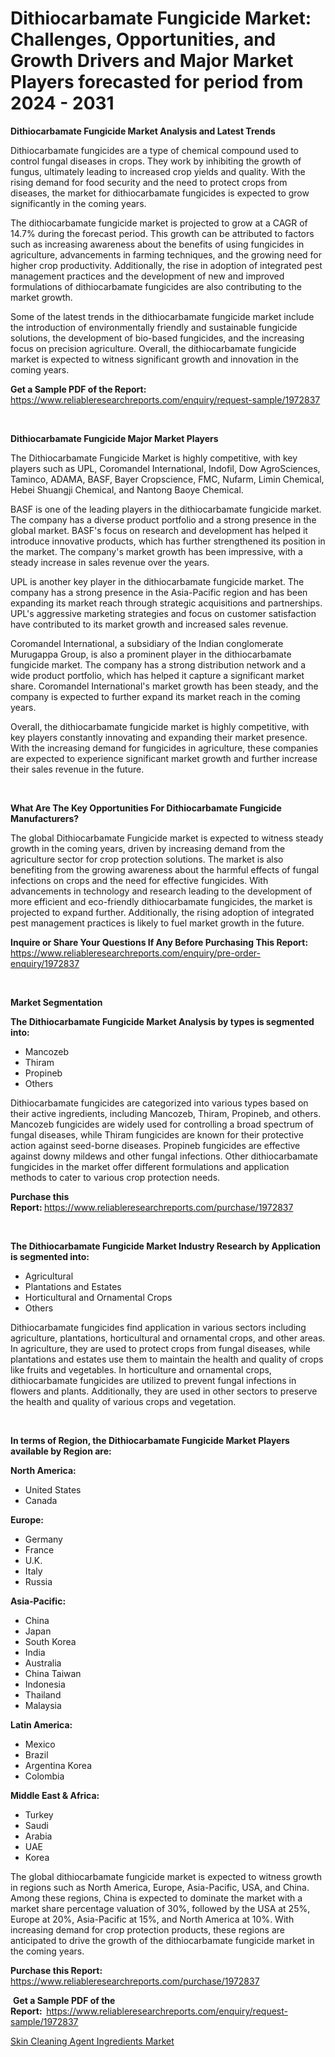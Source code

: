 <p><h1>Dithiocarbamate Fungicide Market: Challenges, Opportunities, and Growth Drivers and Major Market Players forecasted for period from 2024 - 2031</h1></p><p><strong>Dithiocarbamate Fungicide Market Analysis and Latest Trends</strong></p>
<p><p>Dithiocarbamate fungicides are a type of chemical compound used to control fungal diseases in crops. They work by inhibiting the growth of fungus, ultimately leading to increased crop yields and quality. With the rising demand for food security and the need to protect crops from diseases, the market for dithiocarbamate fungicides is expected to grow significantly in the coming years.</p><p>The dithiocarbamate fungicide market is projected to grow at a CAGR of 14.7% during the forecast period. This growth can be attributed to factors such as increasing awareness about the benefits of using fungicides in agriculture, advancements in farming techniques, and the growing need for higher crop productivity. Additionally, the rise in adoption of integrated pest management practices and the development of new and improved formulations of dithiocarbamate fungicides are also contributing to the market growth.</p><p>Some of the latest trends in the dithiocarbamate fungicide market include the introduction of environmentally friendly and sustainable fungicide solutions, the development of bio-based fungicides, and the increasing focus on precision agriculture. Overall, the dithiocarbamate fungicide market is expected to witness significant growth and innovation in the coming years.</p></p>
<p><strong>Get a Sample PDF of the Report:&nbsp;</strong> <a href="https://www.reliableresearchreports.com/enquiry/request-sample/1972837">https://www.reliableresearchreports.com/enquiry/request-sample/1972837</a></p>
<p>&nbsp;</p>
<p><strong>Dithiocarbamate Fungicide Major Market Players</strong></p>
<p><p>The Dithiocarbamate Fungicide Market is highly competitive, with key players such as UPL, Coromandel International, Indofil, Dow AgroSciences, Taminco, ADAMA, BASF, Bayer Cropscience, FMC, Nufarm, Limin Chemical, Hebei Shuangji Chemical, and Nantong Baoye Chemical.</p><p>BASF is one of the leading players in the dithiocarbamate fungicide market. The company has a diverse product portfolio and a strong presence in the global market. BASF's focus on research and development has helped it introduce innovative products, which has further strengthened its position in the market. The company's market growth has been impressive, with a steady increase in sales revenue over the years.</p><p>UPL is another key player in the dithiocarbamate fungicide market. The company has a strong presence in the Asia-Pacific region and has been expanding its market reach through strategic acquisitions and partnerships. UPL's aggressive marketing strategies and focus on customer satisfaction have contributed to its market growth and increased sales revenue.</p><p>Coromandel International, a subsidiary of the Indian conglomerate Murugappa Group, is also a prominent player in the dithiocarbamate fungicide market. The company has a strong distribution network and a wide product portfolio, which has helped it capture a significant market share. Coromandel International's market growth has been steady, and the company is expected to further expand its market reach in the coming years.</p><p>Overall, the dithiocarbamate fungicide market is highly competitive, with key players constantly innovating and expanding their market presence. With the increasing demand for fungicides in agriculture, these companies are expected to experience significant market growth and further increase their sales revenue in the future.</p></p>
<p>&nbsp;</p>
<p><strong>What Are The Key Opportunities For Dithiocarbamate Fungicide Manufacturers?</strong></p>
<p><p>The global Dithiocarbamate Fungicide market is expected to witness steady growth in the coming years, driven by increasing demand from the agriculture sector for crop protection solutions. The market is also benefiting from the growing awareness about the harmful effects of fungal infections on crops and the need for effective fungicides. With advancements in technology and research leading to the development of more efficient and eco-friendly dithiocarbamate fungicides, the market is projected to expand further. Additionally, the rising adoption of integrated pest management practices is likely to fuel market growth in the future.</p></p>
<p><strong>Inquire or Share Your Questions If Any Before Purchasing This Report:</strong> <a href="https://www.reliableresearchreports.com/enquiry/pre-order-enquiry/1972837">https://www.reliableresearchreports.com/enquiry/pre-order-enquiry/1972837</a></p>
<p>&nbsp;</p>
<p><strong>Market Segmentation</strong></p>
<p><strong>The Dithiocarbamate Fungicide Market Analysis by types is segmented into:</strong></p>
<p><ul><li>Mancozeb</li><li>Thiram</li><li>Propineb</li><li>Others</li></ul></p>
<p><p>Dithiocarbamate fungicides are categorized into various types based on their active ingredients, including Mancozeb, Thiram, Propineb, and others. Mancozeb fungicides are widely used for controlling a broad spectrum of fungal diseases, while Thiram fungicides are known for their protective action against seed-borne diseases. Propineb fungicides are effective against downy mildews and other fungal infections. Other dithiocarbamate fungicides in the market offer different formulations and application methods to cater to various crop protection needs.</p></p>
<p><strong>Purchase this Report:&nbsp;</strong><a href="https://www.reliableresearchreports.com/purchase/1972837">https://www.reliableresearchreports.com/purchase/1972837</a></p>
<p>&nbsp;</p>
<p><strong>The Dithiocarbamate Fungicide Market Industry Research by Application is segmented into:</strong></p>
<p><ul><li>Agricultural</li><li>Plantations and Estates</li><li>Horticultural and Ornamental Crops</li><li>Others</li></ul></p>
<p><p>Dithiocarbamate fungicides find application in various sectors including agriculture, plantations, horticultural and ornamental crops, and other areas. In agriculture, they are used to protect crops from fungal diseases, while plantations and estates use them to maintain the health and quality of crops like fruits and vegetables. In horticulture and ornamental crops, dithiocarbamate fungicides are utilized to prevent fungal infections in flowers and plants. Additionally, they are used in other sectors to preserve the health and quality of various crops and vegetation.</p></p>
<p>&nbsp;</p>
<p><strong>In terms of Region, the Dithiocarbamate Fungicide Market Players available by Region are:</strong></p>
<p>
    <p> <strong> North America: </strong>
        <ul>
            <li>United States</li>
            <li>Canada</li>
        </ul>
        </p> 
    <p> <strong> Europe: </strong>
        <ul>
            <li>Germany</li>
            <li>France</li>
            <li>U.K.</li>
            <li>Italy</li>
            <li>Russia</li>
        </ul>
        </p> 
    <p> <strong> Asia-Pacific: </strong>
        <ul>
            <li>China</li>
            <li>Japan</li>
            <li>South Korea</li>
            <li>India</li>
            <li>Australia</li>
            <li>China Taiwan</li>
            <li>Indonesia</li>
            <li>Thailand</li>
            <li>Malaysia</li>
        </ul>
        </p> 
    <p> <strong> Latin America: </strong>
        <ul>
            <li>Mexico</li>
            <li>Brazil</li>
            <li>Argentina Korea</li>
            <li>Colombia</li>
        </ul>
        </p> 
    <p> <strong> Middle East & Africa: </strong>
        <ul>
            <li>Turkey</li>
            <li>Saudi</li>
            <li>Arabia</li>
            <li>UAE</li>
            <li>Korea</li>
        </ul>
    </p>
    </p>
<p><p>The global dithiocarbamate fungicide market is expected to witness growth in regions such as North America, Europe, Asia-Pacific, USA, and China. Among these regions, China is expected to dominate the market with a market share percentage valuation of 30%, followed by the USA at 25%, Europe at 20%, Asia-Pacific at 15%, and North America at 10%. With increasing demand for crop protection products, these regions are anticipated to drive the growth of the dithiocarbamate fungicide market in the coming years.</p></p>
<p><strong>Purchase this Report: </strong><a href="https://www.reliableresearchreports.com/purchase/1972837">https://www.reliableresearchreports.com/purchase/1972837</a></p>
<p>&nbsp;<strong>Get a Sample PDF of the Report:&nbsp;&nbsp;</strong><a href="https://www.reliableresearchreports.com/enquiry/request-sample/1972837">https://www.reliableresearchreports.com/enquiry/request-sample/1972837</a></p>
<p><strong></strong></p>
<p><p><a href="https://meowing-canidae-761.notion.site/Skin-Cleaning-Agent-Ingredients-Market-Offers-Provide-Insightful-Data-for-the-Time-Period-from-2024--f7d0862847e54e6dadcb79efda848597">Skin Cleaning Agent Ingredients Market</a></p></p>